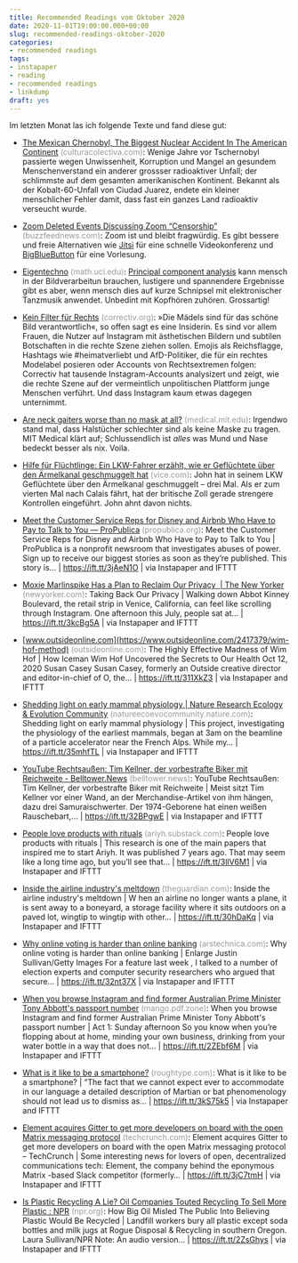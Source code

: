 ```yaml
---
title: Recommended Readings vom Oktober 2020
date: 2020-11-01T19:00:00.000+00:00
slug: recommended-readings-oktober-2020
categories:
- recommended readings
tags:
- instapaper
- reading
- recommended readings
- linkdump
draft: yes
---
```


Im letzten Monat las ich folgende Texte und fand diese gut:

- [The Mexican Chernobyl, The Biggest Nuclear Accident In The American Continent](https://culturacolectiva.com/history/cobalt-60-ciudad-juarez-mexico-nuclear-accident) <span style="color: #999999;">(culturacolectiva.com)</span>: Wenige Jahre vor Tschernobyl passierte wegen Unwissenheit, Korruption und Mangel an gesundem Menschenverstand ein anderer grossser radioaktiver Unfall; der schlimmste auf dem gesamten amerikanischen Kontinent. Bekannt als der Kobalt-60-Unfall von Ciudad Juarez, endete ein kleiner menschlicher Fehler damit, dass fast ein ganzes Land radioaktiv verseucht wurde.
- [Zoom Deleted Events Discussing Zoom “Censorship”](https://www.buzzfeednews.com/article/janelytvynenko/zoom-deleted-events-censorship) <span style="color: #999999;">(buzzfeednews.com)</span>: Zoom ist und bleibt fragwürdig. Es gibt bessere und freie Alternativen wie [Jitsi](https://meet.jit.si/) für eine schnelle Videokonferenz und [BigBlueButton](https://bigbluebutton.org/) für eine Vorlesung.
- [Eigentechno](https://www.math.uci.edu/~isik/posts/Eigentechno.html) <span style="color: #999999;">(math.uci.edu)</span>: [Principal component analysis](https://en.wikipedia.org/wiki/Principal_component_analysis) kann mensch in der Bildverarbeitun brauchen, lustigere und spannendere Ergebnisse gibt es aber, wenn mensch dies auf kurze Schnipsel mit elektronischer Tanzmusik anwendet. Unbedint mit Kopfhören zuhören. Grossartig!
- [Kein Filter für Rechts](https://correctiv.org/top-stories/2020/10/06/kein-filter-fuer-rechts-instagram-rechtsextremismus-frauen-der-rechten-szene/) <span style="color: #999999;">(correctiv.org)</span>: »Die Mädels sind für das schöne Bild verantwortlich«, so offen sagt es eine Insiderin. Es sind vor allem Frauen, die Nutzer auf Instagram mit ästhetischen Bildern und subtilen Botschaften in die rechte Szene ziehen sollen. Emojis als Reichsflagge, Hashtags wie #heimatverliebt und AfD-Politiker, die für ein rechtes Modelabel posieren oder Accounts von Rechtsextremen folgen: Correctiv hat tausende Instagram-Accounts analysizert und zeigt, wie die rechte Szene auf der vermeintlich unpolitischen Plattform junge Menschen verführt. Und dass Instagram kaum etwas dagegen unternimmt.
- [Are neck gaiters worse than no mask at all?](https://medical.mit.edu/covid-19-updates/2020/08/neck-gaiters) <span style="color: #999999;">(medical.mit.edu)</span>: Irgendwo stand mal, dass Halstücher schlechter sind als keine Maske zu tragen. MIT Medical klärt auf; Schlussendlich ist *alles* was Mund und Nase bedeckt besser als nix. Voila.
- [Hilfe für Flüchtlinge: Ein LKW-Fahrer erzählt, wie er Geflüchtete über den Ärmelkanal geschmuggelt hat](https://www.vice.com/de/article/m7jy54/gefluechtete-lkw-ueber-grenze-schmuggel-schlepper-calais) <span style="color: #999999;">(vice.com)</span>: John hat in seinem LKW Geflüchtete über den Ärmelkanal geschmuggelt – drei Mal. Als er zum vierten Mal nach Calais fährt, hat der britische Zoll gerade strengere Kontrollen eingeführt. John ahnt davon nichts.


- [Meet the Customer Service Reps for Disney and Airbnb Who Have to Pay to Talk to You — ProPublica](https://www.propublica.org/article/meet-the-customer-service-reps-for-disney-and-airbnb-who-have-to-pay-to-talk-to-you?token=I8mgMae53zU3XpjaqklAgwk_ytL5O1GN) <span style="color: #999999;">(propublica.org)</span>: Meet the Customer Service Reps for Disney and Airbnb Who Have to Pay to Talk to You | ProPublica is a nonprofit newsroom that investigates abuses of power. Sign up to receive our biggest stories as soon as they’re published. This story is… | https://ift.tt/3jAeN1O | via Instapaper and IFTTT
- [Moxie Marlinspike Has a Plan to Reclaim Our Privacy  | The New Yorker](https://www.newyorker.com/magazine/2020/10/26/taking-back-our-privacy) <span style="color: #999999;">(newyorker.com)</span>: Taking Back Our Privacy | Walking down Abbot Kinney Boulevard, the retail strip in Venice, California, can feel like scrolling through Instagram. One afternoon this July, people sat at… | https://ift.tt/3kcBg5A | via Instapaper and IFTTT
- [www.outsideonline.com](https://www.outsideonline.com/2417379/wim-hof-method) <span style="color: #999999;">(outsideonline.com)</span>: The Highly Effective Madness of Wim Hof | How Iceman Wim Hof Uncovered the Secrets to Our Health Oct 12, 2020 Susan Casey Susan Casey, formerly an Outside creative director and editor-in-chief of O, the… | https://ift.tt/311XkZ3 | via Instapaper and IFTTT
- [Shedding light on early mammal physiology | Nature Research Ecology &amp; Evolution Community](https://natureecoevocommunity.nature.com/posts/shedding-light-on-the-physiology-of-early-mammals) <span style="color: #999999;">(natureecoevocommunity.nature.com)</span>: Shedding light on early mammal physiology | This project, investigating the physiology of the earliest mammals, began at 3am on the beamline of a particle accelerator near the French Alps. While my… | https://ift.tt/35mhfTL | via Instapaper and IFTTT
- [YouTube Rechtsaußen: Tim Kellner, der vorbestrafte Biker mit Reichweite - Belltower.News](https://www.belltower.news/youtube-rechtsaussen-tim-kellner-der-vorbestrafte-biker-mit-reichweite-91041/) <span style="color: #999999;">(belltower.news)</span>: YouTube Rechtsaußen: Tim Kellner, der vorbestrafte Biker mit Reichweite | Meist sitzt Tim Kellner vor einer Wand, an der Merchandise-Artikel von ihm hängen, dazu drei Samuraischwerter. Der 1974-Geborene hat einen weißen Rauschebart,… | https://ift.tt/32BPgwE | via Instapaper and IFTTT
- [People love products with rituals](https://ariyh.substack.com/p/attach-a-ritual-to-your-product) <span style="color: #999999;">(ariyh.substack.com)</span>: People love products with rituals | This research is one of the main papers that inspired me to start Ariyh. It was published 7 years ago. That may seem like a long time ago, but you’ll see that… | https://ift.tt/3llV6M1 | via Instapaper and IFTTT
- [Inside the airline industry's meltdown](https://www.theguardian.com/world/2020/sep/29/inside-the-airline-industry-meltdown-coronavirus-pandemic) <span style="color: #999999;">(theguardian.com)</span>: Inside the airline industry's meltdown | W hen an airline no longer wants a plane, it is sent away to a boneyard, a storage facility where it sits outdoors on a paved lot, wingtip to wingtip with other… | https://ift.tt/30hDaKq | via Instapaper and IFTTT
- [Why online voting is harder than online banking](https://arstechnica.com/tech-policy/2020/09/why-online-voting-is-harder-than-online-banking/) <span style="color: #999999;">(arstechnica.com)</span>: Why online voting is harder than online banking | Enlarge Justin Sullivan/Getty Images For a feature last week , I talked to a number of election experts and computer security researchers who argued that secure… | https://ift.tt/32nt37X | via Instapaper and IFTTT
- [When you browse Instagram and find former Australian Prime Minister Tony Abbott's passport number](https://mango.pdf.zone/finding-former-australian-prime-minister-tony-abbotts-passport-number-on-instagram) <span style="color: #999999;">(mango.pdf.zone)</span>: When you browse Instagram and find former Australian Prime Minister Tony Abbott's passport number | Act 1: Sunday afternoon So you know when you’re flopping about at home, minding your own business, drinking from your water bottle in a way that does not… | https://ift.tt/2ZEbf6M | via Instapaper and IFTTT
- [What is it like to be a smartphone?](http://www.roughtype.com/?p=8528) <span style="color: #999999;">(roughtype.com)</span>: What is it like to be a smartphone? | “The fact that we cannot expect ever to accommodate in our language a detailed description of Martian or bat phenomenology should not lead us to dismiss as… | https://ift.tt/3kS75k5 | via Instapaper and IFTTT
- [Element acquires Gitter to get more developers on board with the open Matrix messaging protocol](https://techcrunch.com/2020/09/30/element-acquires-gitter-to-get-more-developers-on-board-with-the-open-matrix-messaging-protocol/) <span style="color: #999999;">(techcrunch.com)</span>: Element acquires Gitter to get more developers on board with the open Matrix messaging protocol – TechCrunch | Some interesting news for lovers of open, decentralized communications tech: Element, the company behind the eponymous Matrix -based Slack competitor (formerly… | https://ift.tt/3jC7tmH | via Instapaper and IFTTT
- [Is Plastic Recycling A Lie? Oil Companies Touted Recycling To Sell More Plastic : NPR](https://www.npr.org/2020/09/11/897692090/how-big-oil-misled-the-public-into-believing-plastic-would-be-recycled) <span style="color: #999999;">(npr.org)</span>: How Big Oil Misled The Public Into Believing Plastic Would Be Recycled | Landfill workers bury all plastic except soda bottles and milk jugs at Rogue Disposal & Recycling in southern Oregon. Laura Sullivan/NPR Note: An audio version… | https://ift.tt/2ZsGhys | via Instapaper and IFTTT
